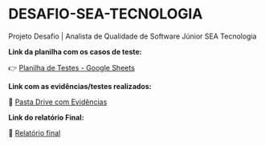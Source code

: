 # DESAFIO-SEA-TECNOLOGIA

Projeto Desafio | Analista de Qualidade de Software Júnior SEA Tecnologia

**Link da planilha com os casos de teste:**

👉 [Planilha de Testes - Google Sheets](https://docs.google.com/spreadsheets/d/1FViHwep3nHsUDJUoUUCbj3f_CluV5LrFFDmylgb2geU/edit?hl=pt-br&gid=0#gid=0)

**Link com as evidências/testes realizados:**

📁 [Pasta Drive com Evidências](https://drive.google.com/drive/folders/1xHEzbMGqCPIH_IqvULcYU-SWt1zPsekn?hl=pt-br)

**Link do relatório Final:**

📁 [Relatório final](https://docs.google.com/document/d/1LREXCvS2Sj822gpuwPEaEF4j47CQWR-P/edit)
